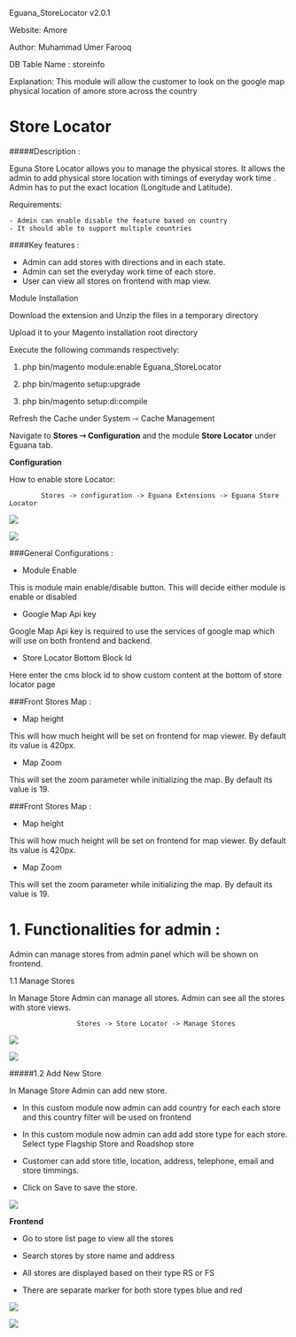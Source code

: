 Eguana_StoreLocator v2.0.1

Website: Amore

Author: Muhammad Umer Farooq

DB Table Name : storeinfo
 
Explanation: This module will allow the customer to look on the google map physical location of amore store across the country

# Store Locator

#####Description :

Eguna Store Locator allows you to manage the physical stores. It allows the admin to add physical store location with timings of everyday work time . Admin has to put the exact location (Longitude and Latitude).


Requirements:

    - Admin can enable disable the feature based on country
    - It should able to support multiple countries


####Key features :

- Admin can add stores with directions and in each state.
- Admin can set the everyday work time of each store.
- User can view all stores on frontend with map view.

Module Installation

Download the extension and Unzip the files in a temporary directory

Upload it to your Magento installation root directory

Execute the following commands respectively:

1.  php bin/magento module:enable Eguana_StoreLocator

2.  php bin/magento setup:upgrade

3.  php bin/magento setup:di:compile

Refresh the Cache under System ⇾ Cache Management

Navigate to **Stores ⇾ Configuration** and the module **Store Locator** under Eguana tab.


**Configuration**

How to enable store Locator:

            Stores -> configuration -> Eguana Extensions -> Eguana Store Locator

 ![](https://i.ibb.co/3hJVymr/store2.png)
 
 ![](https://i.ibb.co/gFs3477/store1.png)
 
 ###General Configurations :
 
 -  Module Enable
 
 This is module main enable/disable button. This will decide either module is enable or disabled

-  Google Map Api key
 
 Google Map Api key is required to use the services of google map which will use on both frontend and backend.

-  Store Locator Bottom Block Id
 
Here enter the cms block id to show custom content at the bottom of store locator page

###Front Stores Map :

- Map height

This will how much height will be set on frontend for map viewer. By default its value is 420px.

- Map Zoom

This will set the zoom parameter while initializing the map. By default its value is 19.

###Front Stores Map :

- Map height

This will how much height will be set on frontend for map viewer. By default its value is 420px.

- Map Zoom

This will set the zoom parameter while initializing the map. By default its value is 19.


# 1. Functionalities for admin :

Admin can manage stores from admin panel which will be shown on frontend.

1.1 Manage Stores

In Manage Store Admin can manage all stores. Admin can see all the stores with store views.

                     Stores -> Store Locator -> Manage Stores


 ![](https://i.ibb.co/HnrGYs8/menu.png)
 
 ![](https://i.ibb.co/BNg1vBv/store3.png)

 
#####1.2 Add New Store

In Manage Store Admin can add new store.

- In this custom module now admin can add country for each each store and this country filter will be used on frontend

- In this custom module now admin can add add store type for each store.
 Select type Flagship Store and Roadshop store
 
- Customer can add store title, location,  address, telephone, email and store timmings.
 
 - Click on Save to save the store.
 
 ![](https://i.ibb.co/XjFmTZH/screencapture-chrome-extension-fdpohaocaechififmbbbbbknoalclacl-editor-html-2020-06-30-20-37-21.png)

 **Frontend**
 
 - Go to store list page to view all the stores 
 
 - Search stores by store name and address
 
 - All stores are displayed based on their type RS or FS
 
 - There are separate marker for both store types blue and red
 
  ![](https://i.ibb.co/gmrmjh5/storefront.png)

  ![](https://i.ibb.co/GTgfK9Q/storefornt2.png)
